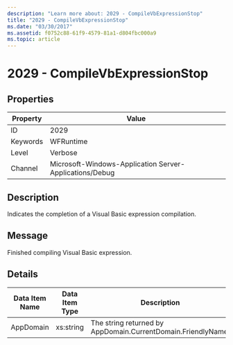 ```yaml
---
description: "Learn more about: 2029 - CompileVbExpressionStop"
title: "2029 - CompileVbExpressionStop"
ms.date: "03/30/2017"
ms.assetid: f0752c88-61f9-4579-81a1-d804fbc000a9
ms.topic: article
---
```

# 2029 - CompileVbExpressionStop

## Properties

| Property | Value |
| - | - |
|ID|2029|  
|Keywords|WFRuntime|  
|Level|Verbose|  
|Channel|Microsoft-Windows-Application Server-Applications/Debug|  
  
## Description  

 Indicates the completion of a Visual Basic expression compilation.  
  
## Message  

 Finished compiling Visual Basic expression.  
  
## Details  
  
|Data Item Name|Data Item Type|Description|  
|--------------------|--------------------|-----------------|  
|AppDomain|xs:string|The string returned by AppDomain.CurrentDomain.FriendlyName.|
